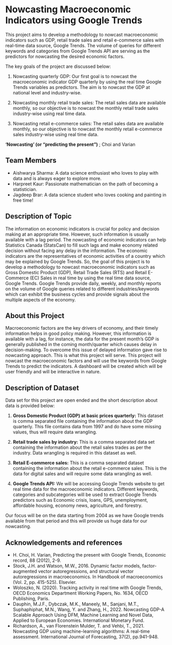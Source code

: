 # Nowcasting Macroeconomic Indicators using Google Trends

This project aims to develop a methodology to nowcast macroeconomic indicators such as GDP, retail trade sales and retail e-commerce sales with real-time data source, Google Trends. The volume of queries for different keywords and categories from Google Trends API are serving as the predictors for nowcasting the desired economic factors. 

The key goals of the project are discussed below:

1) Nowcasting quarterly GDP: Our first goal is to nowcast the macroeconomic indicator GDP quarterly by using the real time Google Trends variables as predictors. The aim is to nowcast the GDP at national level and industry-wise. 

2) Nowcasting monthly retail trade sales: The retail sales data are available monthly, so our objective is to nowcast the monthly retail trade sales industry-wise using real time data.

3) Nowcasting retail e-commerce sales: The retail sales data are available monthly, so our objective is to nowcast the monthly retail e-commerce sales industry-wise using real time data.


**‘Nowcasting’ (or “predicting the present”)** ; Choi and Varian


## Team Members

- Aishwarya Sharma: A data science enthusiast who loves to play with data and is always eager to explore more. 
- Harpreet Kaur: Passionate mathematician on the path of becoming a statistician.
- Jagdeep Brar: A data science student who loves cooking and painting in free time!

## Description of Topic

The information on economic indicators is crucial for policy and decision making at an appropriate time. However, such information is usually available with a lag period. The nowcasting of economic indicators can help Statistics Canada (StatsCan) to fill such lags and make economy related decision without facing any delay in the information. The economic indicators are the representatives of economic activities of a country which may be explained by Google Trends. So, the goal of this project is to develop a methodology to nowcast macroeconomic indicators such as Gross Domestic Product (GDP), Retail Trade Sales (RTS) and Retail E-Commerce (EC) Sales in real time by using the real time data source, Google Trends. Google Trends provide daily, weekly, and monthly reports on the volume of Google queries related to different industries/keywords which can exhibit the business cycles and provide signals about the multiple aspects of the economy.

 
## About this Project

Macroeconomic factors are the key drivers of economy, and their timely information helps in good policy making. However, this information is available with a lag, for instance, the data for the present month’s GDP is generally published in the coming month/quarter which causes delay in decision-making. To overcome this issue of delayed information gave rise to nowcasting approach. This is what this project will serve. This project will nowcast the macroeconomic factors and will use the keywords from Google Trends to predict the indicators. A dashboard will be created which will be user friendly and will be interactive in nature.

## Description of Dataset

Data set for this project are open ended and the short description about data is provided below:

1) **Gross Domestic Product (GDP) at basic prices quarterly:** This dataset is comma separated file containing the information about the GDP quarterly. This file contains data from 1997 and do have some missing values, thus will require data wrangling.

2) **Retail trade sales by industry:** This is a comma separated data set containing the information about the retail sales trades as per the industry. Data wrangling is required in this dataset as well.

3) **Retail E-commerce sales:** This is a comma separated dataset containing the information about the retail e-commerce sales. This is the data for digital sales and will require some data wrangling as well.

4) **Google Trends API:** We will be accessing Google Trends website to get real time data for the macroeconomic indicators. Different keywords, categories and subcategories will be used to extract Google Trends predictors such as Economic crisis, loans, GPS, unemployment, affordable housing, economy news, agriculture, and forestry.

Our focus will be on the data starting from 2004 as we have Google trends available from that period and this will provide us huge data for our nowcasting.


## Acknowledgements and references 


- H. Choi, H. Varian, Predicting the present with Google Trends, Economic record, 88 (2012), 2-9.
- Stock, J.H. and Watson, M.W., 2016. Dynamic factor models, factor-augmented vector autoregressions, and structural vector autoregressions in macroeconomics. In Handbook of macroeconomics (Vol. 2, pp. 415-525). Elsevier.
- Woloszko, N. (2020). Tracking activity in real time with Google Trends, OECD Economics Department Working Papers, No. 1634, OECD Publishing, Paris.
- Dauphin, M.J.F., Dybczak, M.K., Maneely, M., Sanjani, M.T., Suphaphiphat, M.N., Wang, Y. and Zhang, H., 2022. Nowcasting GDP-A Scalable Approach Using DFM, Machine Learning and Novel Data, Applied to European Economies. International Monetary Fund.
- Richardson, A., van Florenstein Mulder, T. and Vehbi, T., 2021. Nowcasting GDP using machine-learning algorithms: A real-time assessment. International Journal of Forecasting, 37(2), pp.941-948.

